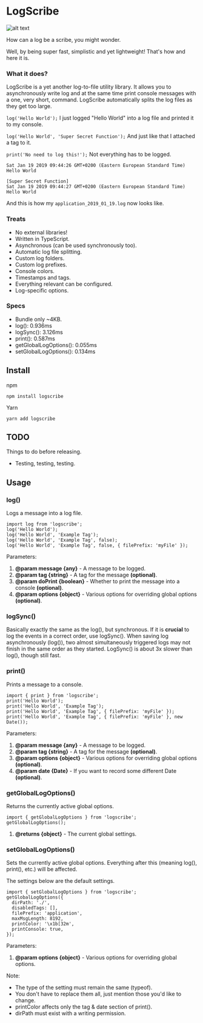 # LogScribe

![alt text](https://github.com/ahoys/logscribe/blob/master/assets/logscribe_192.png "Logscribe")

How can a log be a scribe, you might wonder.

Well, by being super fast, simplistic and yet lightweight! That's how and here it is.

### What it does?
LogScribe is a yet another log-to-file utility library. It allows you to asynchronously write log and at the same time print console messages with a one, very short, command. LogScribe automatically splits the log files as they get too large.

`log('Hello World');`
I just logged "Hello World" into a log file and printed it to my console.

`log('Hello World', 'Super Secret Function');`
And just like that I attached a tag to it.

`print('No need to log this!');`
Not everything has to be logged.

```
Sat Jan 19 2019 09:44:26 GMT+0200 (Eastern European Standard Time)
Hello World

[Super Secret Function]
Sat Jan 19 2019 09:44:27 GMT+0200 (Eastern European Standard Time)
Hello World
```
And this is how my `application_2019_01_19.log` now looks like.

### Treats
- No external libraries!
- Written in TypeScript.
- Asynchronous (can be used synchronously too).
- Automatic log file splitting.
- Custom log folders.
- Custom log prefixes.
- Console colors.
- Timestamps and tags.
- Everything relevant can be configured.
- Log-specific options.

### Specs
- Bundle only ~4KB.
- log(): 0.936ms
- logSync(): 3.126ms
- print(): 0.587ms
- getGlobalLogOptions(): 0.055ms
- setGlobalLogOptions(): 0.134ms

## Install

npm

`npm install logscribe`

Yarn

`yarn add logscribe`

## TODO
Things to do before releasing.
- Testing, testing, testing.

## Usage

### log()
Logs a message into a log file.
```
import log from 'logscribe';
log('Hello World');
log('Hello World', 'Example Tag');
log('Hello World', 'Example Tag', false);
log('Hello World', 'Example Tag', false, { filePrefix: 'myFile' });
```
Parameters:
1. **@param message {any}** - A message to be logged.
2. **@param tag {string}** - A tag for the message **(optional)**.
3. **@param doPrint {boolean}** - Whether to print the message into a console **(optional)**.
4. **@param options {object}** - Various options for overriding global options **(optional)**.

### logSync()
Basically exactly the same as the log(), but synchronous. If it is **crucial** to log the events in a correct order, use logSync(). When saving log asynchronously (log()), two almost simultaneously triggered logs may not finish in the same order as they started. LogSync() is about 3x slower than log(), though still fast.

### print()
Prints a message to a console.
```
import { print } from 'logscribe';
print('Hello World');
print('Hello World', 'Example Tag');
print('Hello World', 'Example Tag', { filePrefix: 'myFile' });
print('Hello World', 'Example Tag', { filePrefix: 'myFile' }, new Date());
```
Parameters:
1. **@param message {any}** - A message to be logged.
2. **@param tag {string}** - A tag for the message **(optional)**.
3. **@param options {object}** - Various options for overriding global options **(optional)**.
4. **@param date {Date}** - If you want to record some different Date **(optional)**.

### getGlobalLogOptions()
Returns the currently active global options.
```
import { getGlobalLogOptions } from 'logscribe';
getGlobalLogOptions();
```
1. **@returns {object}** - The current global settings.

### setGlobalLogOptions()
Sets the currently active global options. Everything after this (meaning log(), print(), etc.) will be affected.

The settings below are the default settings.
```
import { setGlobalLogOptions } from 'logscribe';
getGlobalLogOptions({
  dirPath: './',
  disabledTags: [],
  filePrefix: 'application',
  maxMsgLength: 8192,
  printColor: '\x1b[32m',
  printConsole: true,
});
```
Parameters:
1. **@param options {object}** - Various options for overriding global options.

Note:
- The type of the setting must remain the same (typeof).
- You don't have to replace them all, just mention those you'd like to change.
- printColor affects only the tag & date section of print().
- dirPath must exist with a writing permission.
